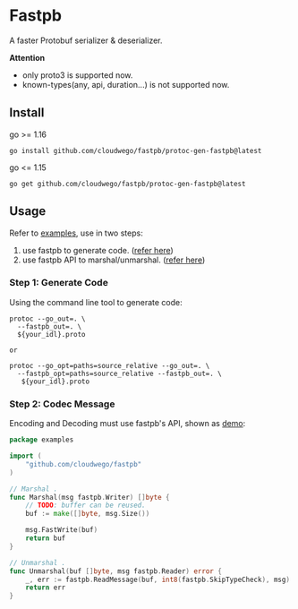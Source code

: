 # Fastpb

A faster Protobuf serializer & deserializer.

**Attention**

* only proto3 is supported now.
* known-types(any, api, duration...) is not supported now.

## Install

go >= 1.16

```shell
go install github.com/cloudwego/fastpb/protoc-gen-fastpb@latest
```

go <= 1.15

```shell
go get github.com/cloudwego/fastpb/protoc-gen-fastpb@latest
```

## Usage

Refer to [examples][examples], use in two steps:
1. use fastpb to generate code. ([refer here][gen_sh])
2. use fastpb API to marshal/unmarshal. ([refer here][demo])

### Step 1: Generate Code

Using the command line tool to generate code:

```shell
protoc --go_out=. \
  --fastpb_out=. \
  ${your_idl}.proto

or

protoc --go_opt=paths=source_relative --go_out=. \
  --fastpb_opt=paths=source_relative --fastpb_out=. \
   ${your_idl}.proto
```

### Step 2: Codec Message

Encoding and Decoding must use fastpb's API, shown as [demo][demo]:

```go
package examples

import (
	"github.com/cloudwego/fastpb"
)

// Marshal .
func Marshal(msg fastpb.Writer) []byte {
    // TODO: buffer can be reused.
	buf := make([]byte, msg.Size())

	msg.FastWrite(buf)
	return buf
}

// Unmarshal .
func Unmarshal(buf []byte, msg fastpb.Reader) error {
	_, err := fastpb.ReadMessage(buf, int8(fastpb.SkipTypeCheck), msg)
	return err
}
```


[examples]: https://github.com/cloudwego/fastpb/tree/main/examples
[demo]: https://github.com/cloudwego/fastpb/blob/main/examples/demo.go
[gen_sh]: https://github.com/cloudwego/fastpb/blob/main/examples/gen_code.sh
